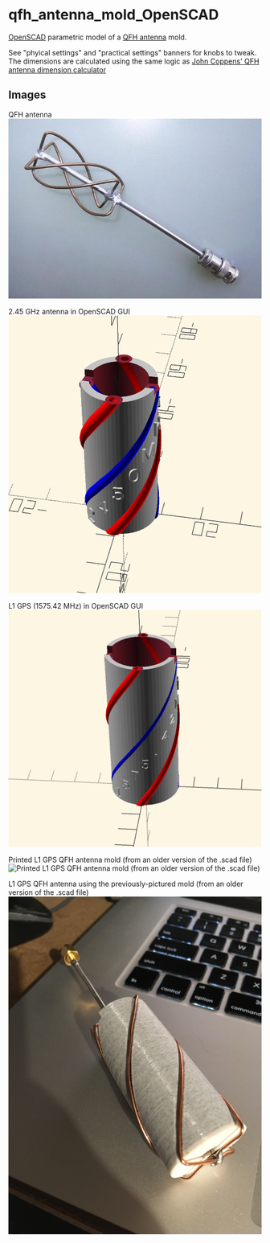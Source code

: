 # qfh_antenna_mold_OpenSCAD

[OpenSCAD](https://www.openscad.org/) parametric model of a [QFH antenna](https://en.wikipedia.org/wiki/Helical_antenna) mold.

See "phyical settings" and "practical settings" banners for knobs to tweak. The dimensions are calculated using the same logic as [John Coppens' QFH antenna dimension calculator](http://jcoppens.com/ant/qfh/calc.en.php)


## Images

QFH antenna
![QFH antenna](images/00_QFH_antenna.jpg)

2.45 GHz antenna in OpenSCAD GUI
![Model for 2.45Ghz antenna in OpenSCAD GUI](images/01_1_OpenSCAD_model_2_45Ghz.png)

L1 GPS (1575.42 MHz) in OpenSCAD GUI
![Model for L1 GPS QFH antenna in OpenSCAD GUI](images/01_2_OpenSCAD_model_L1_GPS.png)

Printed L1 GPS QFH antenna mold (from an older version of the .scad file)
![Printed L1 GPS QFH antenna mold (from an older version of the .scad file)](images/02_L1_GPS_print.jpg)

L1 GPS QFH antenna using the previously-pictured mold (from an older version of the .scad file)
![L1 GPS QFH antenna (from an older version of the .scad file)](images/03_L1_GPS_antenna.jpg)